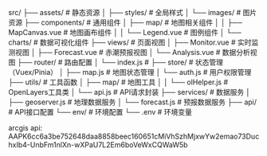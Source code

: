 src/
├── assets/                # 静态资源
│   ├── styles/           # 全局样式
│   └── images/           # 图片资源
├── components/           # 通用组件
│   ├── map/              # 地图相关组件
│   │   ├── MapCanvas.vue # 地图画布组件
│   │   └── Legend.vue    # 图例组件
│   └── charts/           # 数据可视化组件
├── views/                # 页面视图
│   ├── Monitor.vue       # 实时监测视图
│   ├── Forecast.vue      # 赤潮预报视图
│   └── Analysis.vue      # 数据分析视图
├── router/               # 路由配置
│   └── index.js          # <mcsymbol name="router配置" filename="index.js" path="src/router/index.js" startline="3" type="function"></mcsymbol>
├── store/                # 状态管理（Vuex/Pinia）
│   ├── map.js           # 地图状态管理
│   └── auth.js         # 用户权限管理
├── utils/                # 工具函数
│   ├── map/             # 地图工具
│   │   └── olHelper.js # OpenLayers工具类
│   └── api.js          # API请求封装
├── services/            # 数据服务
│   ├── geoserver.js    # 地理数据服务
│   └── forecast.js     # 预报数据服务
├── api/                 # API接口配置
└── env/                 # 环境配置
    └── .env            # 环境变量

arcgis api:
AAPK6cc6a3be752648daa8858beec160651cMiVhSzhMjxwYw2emao73DuchxIb4-UnbFm1nlXn-wXPaU7L2Em6boVeWxCQWaW5b
